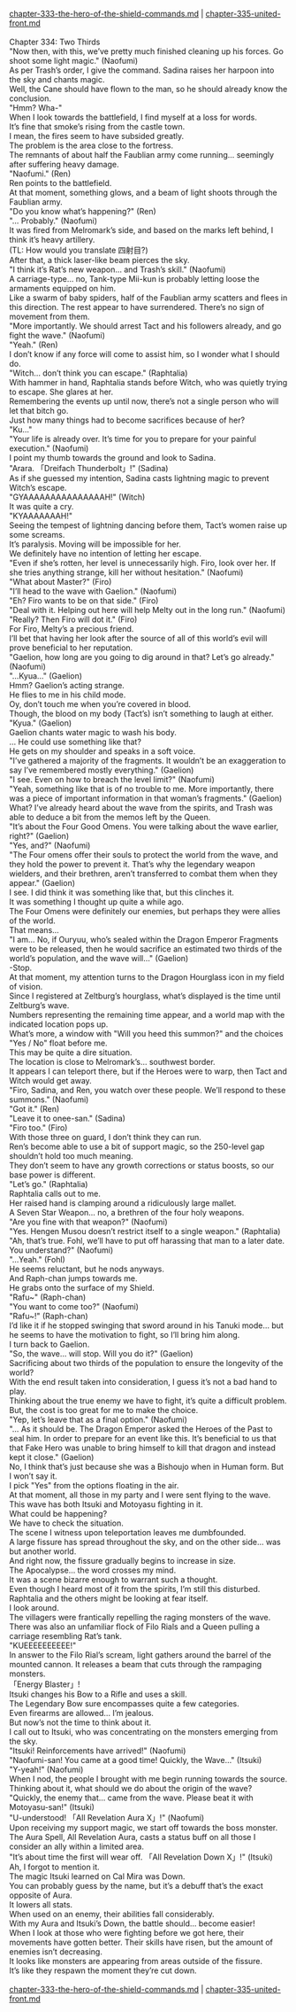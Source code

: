 [chapter-333-the-hero-of-the-shield-commands.md](./chapter-333-the-hero-of-the-shield-commands.md) | [chapter-335-united-front.md](./chapter-335-united-front.md) <br/>
<br/>
Chapter 334: Two Thirds<br/>
"Now then, with this, we’ve pretty much finished cleaning up his forces. Go shoot some light magic." (Naofumi)<br/>
As per Trash’s order, I give the command. Sadina raises her harpoon into the sky and chants magic.<br/>
Well, the Cane should have flown to the man, so he should already know the conclusion.<br/>
"Hmm? Wha-"<br/>
When I look towards the battlefield, I find myself at a loss for words.<br/>
It’s fine that smoke’s rising from the castle town.<br/>
I mean, the fires seem to have subsided greatly.<br/>
The problem is the area close to the fortress.<br/>
The remnants of about half the Faublian army come running… seemingly after suffering heavy damage.<br/>
"Naofumi." (Ren)<br/>
Ren points to the battlefield.<br/>
At that moment, something glows, and a beam of light shoots through the Faublian army.<br/>
"Do you know what’s happening?" (Ren)<br/>
"… Probably." (Naofumi)<br/>
It was fired from Melromark’s side, and based on the marks left behind, I think it’s heavy artillery.<br/>
(TL: How would you translate 四射目?)<br/>
After that, a thick laser-like beam pierces the sky.<br/>
"I think it’s Rat’s new weapon… and Trash’s skill." (Naofumi)<br/>
A carriage-type… no, Tank-type Mii-kun is probably letting loose the armaments equipped on him.<br/>
Like a swarm of baby spiders, half of the Faublian army scatters and flees in this direction. The rest appear to have surrendered. There’s no sign of movement from them.<br/>
"More importantly. We should arrest Tact and his followers already, and go fight the wave." (Naofumi)<br/>
"Yeah." (Ren)<br/>
I don’t know if any force will come to assist him, so I wonder what I should do.<br/>
"Witch… don’t think you can escape." (Raphtalia)<br/>
With hammer in hand, Raphtalia stands before Witch, who was quietly trying to escape. She glares at her.<br/>
Remembering the events up until now, there’s not a single person who will let that bitch go.<br/>
Just how many things had to become sacrifices because of her?<br/>
"Ku…"<br/>
"Your life is already over. It’s time for you to prepare for your painful execution." (Naofumi)<br/>
I point my thumb towards the ground and look to Sadina.<br/>
"Arara. 「Dreifach Thunderbolt」!" (Sadina)<br/>
As if she guessed my intention, Sadina casts lightning magic to prevent Witch’s escape.<br/>
"GYAAAAAAAAAAAAAAAH!" (Witch)<br/>
It was quite a cry.<br/>
"KYAAAAAAAH!"<br/>
Seeing the tempest of lightning dancing before them, Tact’s women raise up some screams.<br/>
It’s paralysis. Moving will be impossible for her.<br/>
We definitely have no intention of letting her escape.<br/>
"Even if she’s rotten, her level is unnecessarily high. Firo, look over her. If she tries anything strange, kill her without hesitation." (Naofumi)<br/>
"What about Master?" (Firo)<br/>
"I’ll head to the wave with Gaelion." (Naofumi)<br/>
"Eh? Firo wants to be on that side." (Firo)<br/>
"Deal with it. Helping out here will help Melty out in the long run." (Naofumi)<br/>
"Really? Then Firo will dot it." (Firo)<br/>
For Firo, Melty’s a precious friend.<br/>
I’ll bet that having her look after the source of all of this world’s evil will prove beneficial to her reputation.<br/>
"Gaelion, how long are you going to dig around in that? Let’s go already." (Naofumi)<br/>
"…Kyua…" (Gaelion)<br/>
Hmm? Gaelion’s acting strange.<br/>
He flies to me in his child mode.<br/>
Oy, don’t touch me when you’re covered in blood.<br/>
Though, the blood on my body (Tact’s) isn’t something to laugh at either.<br/>
"Kyua." (Gaelion)<br/>
Gaelion chants water magic to wash his body.<br/>
… He could use something like that?<br/>
He gets on my shoulder and speaks in a soft voice.<br/>
"I’ve gathered a majority of the fragments. It wouldn’t be an exaggeration to say I’ve remembered mostly everything." (Gaelion)<br/>
"I see. Even on how to breach the level limit?" (Naofumi)<br/>
"Yeah, something like that is of no trouble to me. More importantly, there was a piece of important information in that woman’s fragments." (Gaelion)<br/>
What? I’ve already heard about the wave from the spirits, and Trash was able to deduce a bit from the memos left by the Queen.<br/>
"It’s about the Four Good Omens. You were talking about the wave earlier, right?" (Gaelion)<br/>
"Yes, and?" (Naofumi)<br/>
"The Four omens offer their souls to protect the world from the wave, and they hold the power to prevent it. That’s why the legendary weapon wielders, and their brethren, aren’t transferred to combat them when they appear." (Gaelion)<br/>
I see. I did think it was something like that, but this clinches it.<br/>
It was something I thought up quite a while ago.<br/>
The Four Omens were definitely our enemies, but perhaps they were allies of the world.<br/>
That means…<br/>
"I am… No, if Ouryuu, who’s sealed within the Dragon Emperor Fragments were to be released, then he would sacrifice an estimated two thirds of the world’s population, and the wave will…" (Gaelion)<br/>
-Stop.<br/>
At that moment, my attention turns to the Dragon Hourglass icon in my field of vision.<br/>
Since I registered at Zeltburg’s hourglass, what’s displayed is the time until Zeltburg’s wave.<br/>
Numbers representing the remaining time appear, and a world map with the indicated location pops up.<br/>
What’s more, a window with "Will you heed this summon?" and the choices "Yes / No" float before me.<br/>
This may be quite a dire situation.<br/>
The location is close to Melromark’s… southwest border.<br/>
It appears I can teleport there, but if the Heroes were to warp, then Tact and Witch would get away.<br/>
"Firo, Sadina, and Ren, you watch over these people. We’ll respond to these summons." (Naofumi)<br/>
"Got it." (Ren)<br/>
"Leave it to onee-san." (Sadina)<br/>
"Firo too." (Firo)<br/>
With those three on guard, I don’t think they can run.<br/>
Ren’s become able to use a bit of support magic, so the 250-level gap shouldn’t hold too much meaning.<br/>
They don’t seem to have any growth corrections or status boosts, so our base power is different.<br/>
"Let’s go." (Raphtalia)<br/>
Raphtalia calls out to me.<br/>
Her raised hand is clamping around a ridiculously large mallet.<br/>
A Seven Star Weapon… no, a brethren of the four holy weapons.<br/>
"Are you fine with that weapon?" (Naofumi)<br/>
"Yes. Hengen Musou doesn’t restrict itself to a single weapon." (Raphtalia)<br/>
"Ah, that’s true. Fohl, we’ll have to put off harassing that man to a later date. You understand?" (Naofumi)<br/>
"…Yeah." (Fohl)<br/>
He seems reluctant, but he nods anyways.<br/>
And Raph-chan jumps towards me.<br/>
He grabs onto the surface of my Shield.<br/>
"Rafu~" (Raph-chan)<br/>
"You want to come too?" (Naofumi)<br/>
"Rafu~!" (Raph-chan)<br/>
I’d like it if he stopped swinging that sword around in his Tanuki mode… but he seems to have the motivation to fight, so I’ll bring him along.<br/>
I turn back to Gaelion.<br/>
"So, the wave… will stop. Will you do it?" (Gaelion)<br/>
Sacrificing about two thirds of the population to ensure the longevity of the world?<br/>
With the end result taken into consideration, I guess it’s not a bad hand to play.<br/>
Thinking about the true enemy we have to fight, it’s quite a difficult problem.<br/>
But, the cost is too great for me to make the choice.<br/>
"Yep, let’s leave that as a final option." (Naofumi)<br/>
"… As it should be. The Dragon Emperor asked the Heroes of the Past to seal him. In order to prepare for an event like this. It’s beneficial to us that that Fake Hero was unable to bring himself to kill that dragon and instead kept it close." (Gaelion)<br/>
No, I think that’s just because she was a Bishoujo when in Human form. But I won’t say it.<br/>
I pick "Yes" from the options floating in the air.<br/>
At that moment, all those in my party and I were sent flying to the wave.<br/>
This wave has both Itsuki and Motoyasu fighting in it.<br/>
What could be happening?<br/>
We have to check the situation.<br/>
The scene I witness upon teleportation leaves me dumbfounded.<br/>
A large fissure has spread throughout the sky, and on the other side… was but another world.<br/>
And right now, the fissure gradually begins to increase in size.<br/>
The Apocalypse… the word crosses my mind.<br/>
It was a scene bizarre enough to warrant such a thought.<br/>
Even though I heard most of it from the spirits, I’m still this disturbed.<br/>
Raphtalia and the others might be looking at fear itself.<br/>
I look around.<br/>
The villagers were frantically repelling the raging monsters of the wave.<br/>
There was also an unfamiliar flock of Filo Rials and a Queen pulling a carriage resembling Rat’s tank.<br/>
"KUEEEEEEEEEE!"<br/>
In answer to the Filo Rial’s scream, light gathers around the barrel of the mounted cannon. It releases a beam that cuts through the rampaging monsters.<br/>
「Energy Blaster」!<br/>
Itsuki changes his Bow to a Rifle and uses a skill.<br/>
The Legendary Bow sure encompasses quite a few categories.<br/>
Even firearms are allowed… I’m jealous.<br/>
But now’s not the time to think about it.<br/>
I call out to Itsuki, who was concentrating on the monsters emerging from the sky.<br/>
"Itsuki! Reinforcements have arrived!" (Naofumi)<br/>
"Naofumi-san! You came at a good time! Quickly, the Wave…" (Itsuki)<br/>
"Y-yeah!" (Naofumi)<br/>
When I nod, the people I brought with me begin running towards the source.<br/>
Thinking about it, what should we do about the origin of the wave?<br/>
"Quickly, the enemy that… came from the wave. Please beat it with Motoyasu-san!" (Itsuki)<br/>
"U-understood! 「All Revelation Aura X」!" (Naofumi)<br/>
Upon receiving my support magic, we start off towards the boss monster.<br/>
The Aura Spell, All Revelation Aura, casts a status buff on all those I consider an ally within a limited area.<br/>
"It’s about time the first will wear off. 「All Revelation Down X」!" (Itsuki)<br/>
Ah, I forgot to mention it.<br/>
The magic Itsuki learned on Cal Mira was Down.<br/>
You can probably guess by the name, but it’s a debuff that’s the exact opposite of Aura.<br/>
It lowers all stats.<br/>
When used on an enemy, their abilities fall considerably.<br/>
With my Aura and Itsuki’s Down, the battle should… become easier!<br/>
When I look at those who were fighting before we got here, their movements have gotten better. Their skills have risen, but the amount of enemies isn’t decreasing.<br/>
It looks like monsters are appearing from areas outside of the fissure.<br/>
It’s like they respawn the moment they’re cut down.<br/>
<br/>
[chapter-333-the-hero-of-the-shield-commands.md](./chapter-333-the-hero-of-the-shield-commands.md) | [chapter-335-united-front.md](./chapter-335-united-front.md) <br/>
